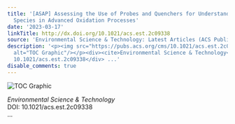 ```yaml
---
title: '[ASAP] Assessing the Use of Probes and Quenchers for Understanding the Reactive
  Species in Advanced Oxidation Processes'
date: '2023-03-17'
linkTitle: http://dx.doi.org/10.1021/acs.est.2c09338
source: 'Environmental Science & Technology: Latest Articles (ACS Publications)'
description: '<p><img src="https://pubs.acs.org/cms/10.1021/acs.est.2c09338/asset/images/medium/es2c09338_0005.gif"
  alt="TOC Graphic"/></p><div><cite>Environmental Science & Technology</cite></div><div>DOI:
  10.1021/acs.est.2c09338</div> ...'
disable_comments: true
---
```

<p><img src="https://pubs.acs.org/cms/10.1021/acs.est.2c09338/asset/images/medium/es2c09338_0005.gif" alt="TOC Graphic"/></p><div><cite>Environmental Science & Technology</cite></div><div>DOI: 10.1021/acs.est.2c09338</div> ...